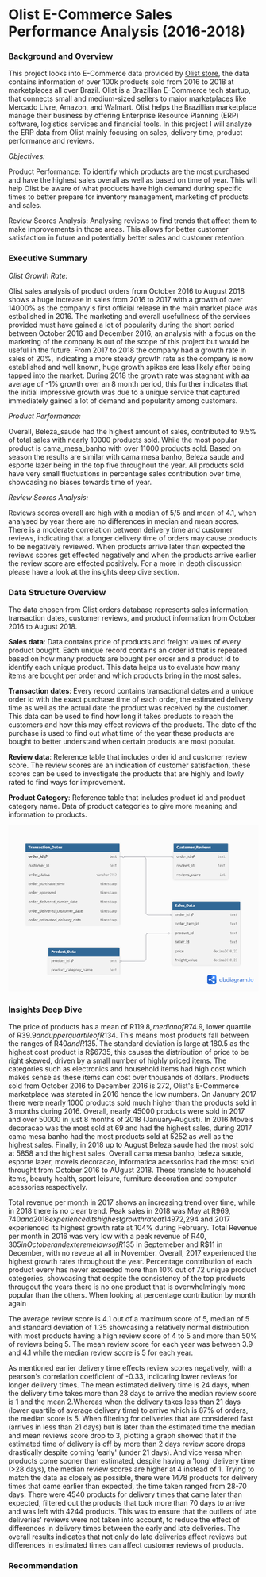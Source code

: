 # Olist E-Commerce Sales Performance Analysis (2016-2018)

### Background and Overview

This project looks into E-Commerce data provided by [Olist store](https://www.olist.com/), the data contains information of over 100k products sold from 2016 to 2018 at marketplaces all over Brazil. Olist is a Brazillian E-Commerce tech startup, that connects small and medium-sized sellers to major marketplaces like Mercado Livre, Amazon, and Walmart. Olist helps the Brazillian marketplace manage their business by offering Enterprise Resource Planning (ERP) software, logistics services and financial tools. In this project I will analyze the ERP data from Olist mainly focusing on sales, delivery time, product performance and reviews.

*Objectives:*

Product Performance: To identify which products are the most purchased and have the highest sales overall as well as based on time of year. This will help Olist be aware of what products have high demand during specific times to better prepare for inventory management, marketing of products and sales.

Review Scores Analysis: Analysing reviews to find trends that affect them to make improvements in those areas. This allows for better customer satisfaction in future and potentially better sales and customer retention.

### Executive Summary

*Olist Growth Rate:*

 Olist sales analysis of product orders from October 2016 to August 2018 shows a huge increase in sales from 2016 to 2017 with a growth of over 14000% as the company's first official release in the main market place was estbalished in 2016. The marketing and overall usefullness of the services provided must have gained a lot of popularity during the short period between October 2016 and December 2016, an analysis with a focus on the marketing of the company is out of the scope of this project but would be useful in the future. From 2017 to 2018 the company had a growth rate in sales of 20%, indicating a more steady growth rate as the company is now established and well known, huge growth spikes are less likely after being tapped into the market. During 2018 the growth rate was stagnant with aa average of -1% growth over an 8 month period, this further indicates that the initial impressive growth was due to a unique service that captured immediately gained a lot of demand and popularity among customers.

*Product Performance:*

 Overall, Beleza_saude had the highest amount of sales, contributed to 9.5% of total sales with nearly 10000 products sold. While the most popular product is cama_mesa_banho with over 11000 products sold. Based on season the results are similar with cama mesa banho, Beleza saude and esporte lazer being in the top five throughout the year. All products sold have very small fluctuations in percentage sales contribution over time, showcasing no biases towards time of year.

*Review Scores Analysis:*

 Reviews scores overall are high with a median of 5/5 and mean of 4.1, when analysed by year there are no differences in median and mean scores. There is a moderate correlation between delivery time and customer reviews, indicating that a longer delivery time of orders may cause products to be negatively reviewed. When products arrive later than expected the reviews scores get effected negatively and when the products arrive earlier the review score are effected positively. For a more in depth discussion please have a look at the insights deep dive section.

### Data Structure Overview

The data chosen from Olist orders database represents sales information, transaction dates, customer reviews, and product information from October 2016 to August 2018.


**Sales data**: Data contains price of products and freight values of every product bought. Each unique record contains an order id that is repeated based on how many products are bought per order and a product id to identify each unique product. This data helps us to evaluate how many items are bought per order and which products bring in the most sales. 

**Transaction dates**: Every record contains transactional dates and a unique order id with the exact purchase time of each order, the estimated delivery time as well as the actual date the product was received by the customer. This data can be used to find how long it takes products to reach the customers and how this may effect reviews of the products. The date of the purchase is used to find out what time of the year these products are bought to better understand when certain products are most popular.

**Review data**: Reference table that includes order id and customer review score. The review scores are an indication of customer satisfaction, these scores can be used to investigate the products that are highly and lowly rated to find ways for improvement. 

**Product Category**: Reference table that includes product id and product category name. Data of product categories to give more meaning and information to products.


![Data Structure](img/Visualisation.png)


### Insights Deep Dive

The price of products has a mean of R$119.8, median of R$74.9, lower quartile of R$39.9 and upper quartile of R$134. This means most products fall between the ranges of R$40 and R$135. The standard deviation is large at 180.5 as the highest cost product is R$6735, this causes the distribution of price to be right skewed, driven by a small number of highly priced items. The categories such as electronics and household items had high cost which makes sense as these items can cost over thousands of dollars. Products sold from October 2016 to December 2016 is 272, Olist's E-Commerce marketplace was stareted in 2016 hence the low numbers. On January 2017 there were nearly 1000 products sold much higher than the products sold in 3 months during 2016. Overall, nearly 45000 products were sold in 2017 and over 50000 in just 8 months of 2018 (January-August). In 2016 Moveis decoracao was the most sold at 69 and had the highest sales, during 2017 cama mesa banho had the most products sold at 5252 as well as the highest sales. Finally, in 2018 up to August Beleza saude had the most sold at 5858 and the highest sales. Overall cama mesa banho, beleza saude, esporte lazer, moveis decoracao, informatica acessorios had the most sold throught from October 2016 to AUgust 2018. These translate to household items, beauty health, sport leisure, furniture decoration and computer acessories respectively.

Total revenue per month in 2017 shows an increasing trend over time, while in 2018 there is no clear trend. Peak sales in 2018 was May at R$969,740 and 2018 experienced its highest growth rate at 14% during March. For 2017 the peak revenue was in November at R$972,294 and 2017 experienced its highest growth rate at 104% during February. Total Revenue per month in 2016 was very low with a peak revenue of R$40,305 in October and extereme lows of R$135 in Septemeber and R$11 in December, with no reveue at all in November. Overall, 2017 experienced the highest growth rates throughout the year. Percentage contribution of each product every has never exceeded more than 10% out of 72 unique product categories, showcasing that despite the consistency of the top products througout the years there is no one product that is overwhelmingly more popular than the others. When looking at percentage contribution by month again 

The average review score is 4.1 out of a maximum score of 5, median of 5 and standard deviation of 1.35 showcasing a relatively normal distribution with most products having a high review score of 4 to 5 and more than 50% of reviews being 5. The mean review score for each year was between 3.9 and 4.1 while the median review score is 5 for each year.

As mentioned earlier delivery time effects review scores negatively, with a pearson's correlation coefficient of -0.33, indicating lower reviews for longer delivery times. The mean estimated delivery time is 24 days, when the delivery time takes more than 28 days to arrive the median review score is 1 and the mean 2.Whereas when the delivery takes less than 21 days (lower quartile of average delivery time) to arrive which is 87% of orders, the median score is 5. When filtering for deliveries that are considered fast (arrives in less than 21 days) but is later than the estimated time the median and mean reviews score drop to 3, plotting a graph showed that if the estimated time of delivery is off by more than 2 days review score drops drastically despite coming 'early' (under 21 days). And vice versa when products come sooner than estimated, despite having a 'long' delivery time (>28 days), the median review scores are higher at 4 instead of 1. Trying to match the data as closely as possible, there were 1478 products for delivery times that came earlier than expected, the time taken ranged from 28-70 days. There were 4540 products for delivery times that came later than expected, filtered out the products that took more than 70 days to arrive and was left with 4244 products. This was to ensure that the outliers of late deliveries' reviews were not taken into account, to reduce the effect of differences in delivery times between the early and late deliveries. The overall results indicates that not only do late deliveries affect reviews but differences in estimated times can affect customer reviews of products.

### Recommendation

